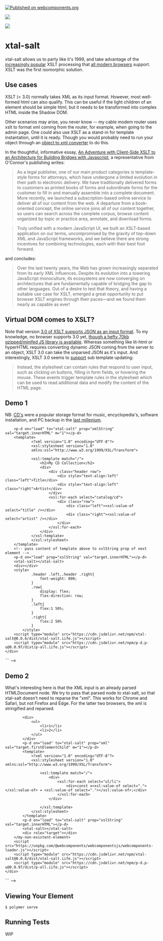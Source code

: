 [![Published on webcomponents.org](https://img.shields.io/badge/webcomponents.org-published-blue.svg)](https://www.webcomponents.org/element/xtal-salt)

<a href="https://nodei.co/npm/xtal-salt/"><img src="https://nodei.co/npm/xtal-salt.png"></a>

<img src="http://img.badgesize.io/https://unpkg.com/xtal-salt@0.0.6/dist/xtal-salt.iife.min.js?compression=gzip">

# xtal-salt

xtal-salt allows us to party like it's 1999, and take advantage of the [increasingly popular](https://www.chromestatus.com/metrics/feature/timeline/popularity/79) XSLT processing that [all modern browsers](https://www.balisage.net/Proceedings/vol21/html/Thompson01/BalisageVol21-Thompson01.html#d8834e412) support.  XSLT was the first isomorphic solution.


## Use cases

XSLT (< 3.0) normally takes XML as its input format.  However, most well-formed html can also qualify.  This can be useful if the light children of an element should be simple html, but it needs to be transformed into complex HTML inside the Shadow DOM.

Other scenarios may arise, you never know -- my cable modem router uses xslt to format xml coming from the router, for example, when going to the admin page.  One could also use XSLT as a stand-in for template instantation, until it is ready.  Though you would probably need to run your object through an [object to xml converter](https://www.npmjs.com/package/object-to-xml) to do this.

In the thoughtful, informative essay, [An Adventure with Client-Side XSLT to an Architecture for Building Bridges with Javascript](https://www.balisage.net/Proceedings/vol21/html/Thompson01/BalisageVol21-Thompson01.html), a representative from O'Connor's publishing writes:

>As a legal publisher, one of our main product categories is template-style forms for attorneys, which have undergone a limited evolution in their path to electronic delivery. We have traditionally delivered forms to customers as printed books of forms and subordinate forms for the customer to fill in and manually assemble into a complete document. More recently, we launched a subscription-based online service to deliver all of our content from the web. A departure from a book-oriented concept, the online service joins all of our content together, so users can search across the complete corpus, browse content organized by topic or practice area, annotate, and download forms.

>Truly unified with a modern JavaScript UI, we built an XSLT-based application on our terms, uncompromised by the gravity of top-down XML and JavaScript frameworks, and we believe there are strong incentives for combining technologies, each with their best foot forward. 

and concludes:

>Over the last twenty years, the Web has grown increasingly separated from its early XML influences. Despite its evolution into a towering JavaScript monoculture, its ecosystems are now converging on architectures that are fundamentally capable of bridging the gap to other languages. Out of a desire to test that theory, and having a suitable use case for XSLT, emerged a great opportunity to put browser XSLT engines through their paces—and we found them nearly as capable as ever!

## Virtual DOM comes to XSLT?  

Note that version [3.0 of XSLT supports JSON as an input format](https://www.xml.com/articles/2017/02/14/why-you-should-be-using-xslt-30/).  To my knowledge, no browser supports 3.0 yet, [though a hefty 70kb gzipped/minifed JS library is available](http://www.saxonica.com/download/javascript.xml).  Whereas something like lit-html or hyperHTML requires converting dynamic JSON coming from the server to an object, XSLT 3.0 can take the unparsed JSON as it's input.  And interestingly, XSLT 3.0 seems to [support](http://www.saxonica.com/saxon-js/documentation/index.html) sub template updating:

>Instead, the stylesheet can contain rules that respond to user input, such as clicking on buttons, filling in form fields, or hovering the mouse. These events trigger template rules in the stylesheet which can be used to read additional data and modify the content of the HTML page.



## Demo 1

NB:  [CD's](https://www.w3schools.com/xml/xsl_intro.asp) were a popular storage format for music, encyclopedia's, software installation, and PC backup in the [last millenium](https://www.urbandictionary.com/define.php?term=CD).

<!--
```
<custom-element-demo>
<template>
    <div>
        <template>
            <catalog>
                <cd>
                    <title>Empire Burlesque</title>
                    <artist>Bob Dylan</artist>
                    <country>USA</country>
                    <company>Columbia</company>
                    <price>10.90</price>
                    <year>1985</year>
                </cd>
                <cd>
                    <title>Hide your heart</title>
                    <artist>Bonnie Tyler</artist>
                    <country>UK</country>
                    <company>CBS Records</company>
                    <price>9.90</price>
                    <year>1988</year>
                </cd>
                <cd>
                    <title>Greatest Hits</title>
                    <artist>Dolly Parton</artist>
                    <country>USA</country>
                    <company>RCA</company>
                    <price>9.90</price>
                    <year>1982</year>
                </cd>

            </catalog>
        </template>
        <!-- Pass down ("p-d") content of template above to xtal-salt's xmlString prop -->
        <p-d on="load" to="xtal-salt" prop="xmlString" val="target.innerHTML" m="1"></p-d>
        <template>
                <?xml version="1.0" encoding="UTF-8"?>
                <xsl:stylesheet version="1.0"
                xmlns:xsl="http://www.w3.org/1999/XSL/Transform">
        
                <xsl:template match="/">
                    <h2>My CD Collection</h2>
                    <div>
                        <div class="header row">
                            <div style="text-align:left" class="left">Title</div>
                            <div style="text-align:left" class="right">Artist</div>
                        </div>
                        <xsl:for-each select="catalog/cd">
                            <div class="row">
                                <div class="left"><xsl:value-of select="title" /></div>
                                <div class="right"><xsl:value-of select="artist" /></div>
                            </div>
                        </xsl:for-each>
                    </div>
                </xsl:template>
                </xsl:stylesheet>
        </template>
        <!-- pass content of template above to xslString prop of next element -->
        <p-d on="load" prop="xslString" val="target.innerHTML"></p-d>
        <xtal-salt></xtal-salt>
        <div></div>
        <style>
                .header .left,.header .right{
                    font-weight: 800;
                }
                .row{
                    display: flex;
                    flex-direction: row;
                }
                .left{
                    flex:1 50%;
                }
                .right{
                    flex:2 50%
                }
            </style>
        <script type="module" src="https://cdn.jsdelivr.net/npm/xtal-salt@0.0.6/dist/xtal-salt.iife.js"></script>
        <script type="module" src="https://cdn.jsdelivr.net/npm/p-d.p-u@0.0.97/dist/p-all.iife.js"></script>
    </div>
</custom-element-demo>
```
-->

## Demo 2

What's interesting here is that the XML input is an already parsed HTMLDocument node.  We try to pass that parsed node to xtal-salt, so that xtal-salt doesn't need to reparse the "xml".  This works for Chrome and Safari, but not Firefox and Edge.  For the latter two browsers, the xml is stringified and reparsed.

<!--
```
<custom-element-demo>
<template>
    <div>
        <my-non-existent-element>
            <!-- "Light Children" -->
            <div>
                <ul>
                    <li>1</li>
                    <li>2</li>
                </ul>
            </div>
            <p-d on="load" to="xtal-salt" prop="xml" val="target.firstElementChild" m="1"></p-d>
            <template>
                <?xml version="1.0" encoding="UTF-8"?>
                <xsl:stylesheet version="1.0" xmlns:xsl="http://www.w3.org/1999/XSL/Transform">

                    <xsl:template match="/">
                        <div>
                            <xsl:for-each select="ul/li">
                                <div>const x<xsl:value-of select="."></xsl:value-of> = <xsl:value-of select="."></xsl:value-of>;</div>
                            </xsl:for-each>
                        </div>

                    </xsl:template>
                </xsl:stylesheet>
            </template>
            <p-d on="load" to="xtal-salt" prop="xslString" val="target.innerHTML"></p-d>
            <xtal-salt></xtal-salt>
            <div role="target"></div>
        </my-non-existent-element>
        <script src="https://unpkg.com/@webcomponents/webcomponentsjs/webcomponents-loader.js"></script>
        <script type="module" src="https://cdn.jsdelivr.net/npm/xtal-salt@0.0.6/dist/xtal-salt.iife.js"></script>
        <script type="module" src="https://cdn.jsdelivr.net/npm/p-d.p-u@0.0.97/dist/p-all.iife.js"></script>
    </div>
</template>
</custom-element-demo>
```
-->




## Viewing Your Element

```
$ polymer serve
```

## Running Tests

WIP